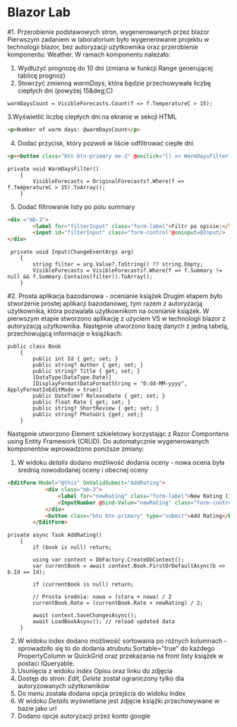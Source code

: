 # Blazor Lab
#1. Przerobienie podstawowych stron, wygenerowanych przez blazor
Pierwszym zadaniem w laboratorium było wygenerowanie projektu w technologii blazor, bez autoryzacji użytkownika oraz przerobienie komponentu: Weather.
W ramach komponentu należało: 
1. Wydłużyć prognozę do 10 dni (zmiana w funkcji Range generującej tablicę prognoz)
2. Stowrzyć zmienną _warmDays_, która będzie przechowywała liczbę ciepłych dni (powyżej 15\&deg;C)
```CSharp
warmDaysCount = VisibleForecasts.Count(f => f.TemperatureC > 15);
```
3.Wyświetlić liczbę ciepłych dni na ekranie w sekcji HTML
``` HTML
<p>Number of warm days: @warmDaysCount</p>
```
4. Dodać przycisk, który pozwoli w liście odfiltrować ciepłe dni
``` HTML
<p><button class="btn btn-primary me-2" @onclick="() => WarmDaysFilter()">Filtruj ciepłe dni</button></p>
```
```CSharp
private void WarmDaysFilter()
    {
        VisibleForecasts = OriginalForecasts?.Where(f => f.TemperatureC > 15).ToArray(); 
    }
```
5. Dodać filtrowanie listy po polu summary
``` HTML
<div ="mb-3">
        <label for="filterInput" class="form-label">Filtr po opisie:</label>
        <input id="filterInput" class="form-control"@oninput=@Input/>
</div>
```
``` CSharp
 private void Input(ChangeEventArgs arg)
    {
        string filter = arg.Value?.ToString() ?? string.Empty;
        VisibleForecasts = VisibleForecasts?.Where(f => f.Summary != null && f.Summary.Contains(filter)).ToArray();
    }
```

#2. Prosta aplikacja bazodanowa - ocenianie książek
Drugim etapem było stworzenie prostej aplikacji bazodanowej, tym razem z autoryzacją użytkownika, która pozwalała użytkownikom na ocenianie książek. 
W pierwszym etapie stworzono aplikację z użyciem VS w technologii blazor z autoryzacją użytkownika. 
Następnie utworzono bazę danych z jedną tabelą, przechowującą informacje o książkach:
```CSharp
public class Book
    {
        public int Id { get; set; }
        public string? Author { get; set; }
        public string? Title { get; set; }
        [DataType(DataType.Date)]
        [DisplayFormat(DataFormatString = "0:dd-MM-yyyy", ApplyFormatInEditMode = true)]
        public DateTime? ReleaseDate { get; set; }
        public float Rate { get; set; }
        public string? ShortReview { get; set; }
        public string? PhotoUri {get; set;}
    }
```
Następnie utworzono Element szkieletowy korzystając z Razor Compontens using Entity Framework (CRUD). 
Do automatycznie wygenerowanych komponentów wprowadzono poniższe zmiany:
1. W widoku _detalis_ dodano możliwość dodania oceny - nowa ocena była średnią nowododanej oceny i obecnej oceny
``` HTML
<EditForm Model="@this" OnValidSubmit="AddRating">
            <div class="mb-3">
                <label for="newRating" class="form-label">New Rating (1-10)</label>
                <InputNumber @bind-Value="newRating" class="form-control" min="1" max="10" />
            </div>
            <button class="btn btn-primary" type="submit">Add Rating</button>
        </EditForm>
```
```CSharp
private async Task AddRating()
    {
        if (book is null) return;

        using var context = DbFactory.CreateDbContext();
        var currentBook = await context.Book.FirstOrDefaultAsync(b => b.Id == Id);

        if (currentBook is null) return;

        // Prosta średnia: nowa = (stara + nowa) / 2
        currentBook.Rate = (currentBook.Rate + newRating) / 2;

        await context.SaveChangesAsync();
        await LoadBookAsync(); // reload updated data
    }
```
2. W widoku index dodano możliwość sortowania po różnych kolumnach - sprowadziło się to do dodania atrubutu Sortable="true" do każdego PropertyColumn w QuickGrid oraz przekazania na front listy książek w postaci IQueryable<Book>.
3. Usunięcia z widoku _index_ Opisu oraz linku do zdjęcia
4. Dostęp do stron: _Edit_, _Delete_ został ograniczony tylko dla autoryzowanych użytkowników
5. Do _menu_ została dodana opcja przejścia do widoku Index
6. W widoku _Details_ wyświetlane jest zdjęcie książki przechowywane w bazie jako url
7. Dodano opcje autoryzacji przez konto google
